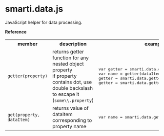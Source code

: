 # smarti.data.js

JavaScript helper for data processing.

<b>Reference</b>

<table>
  <tr>
    <th>member</th>
    <th>description</th>
    <th>example</th>
  </tr>
  <tr>
    <td><code>getter(property)</code></td>
    <td>returns getter function for any nested object property<br/>if property contains dot, use double backslash to escape it (<code>some\\.property</code>)</td>
    <td>
<pre lang="javascript">var getter = smarti.data.getter('Name');
var name = getter(dataItem);
getter = smarti.data.getter('Address.City');
getter = smarti.data.getter('some\\.property');</pre>
    </td>
  </tr>
  <tr>
    <td><code>get(property, dataItem)</code></td>
    <td>returns value of dataItem corresponding to property name</td>
    <td><pre lang="javascript">var name = smarti.data.get(dataItem, 'Name');</pre></td>
  </tr>
</table>
